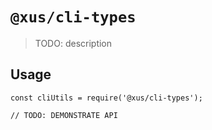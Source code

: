 # `@xus/cli-types`

> TODO: description

## Usage

```
const cliUtils = require('@xus/cli-types');

// TODO: DEMONSTRATE API
```
